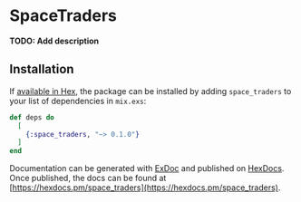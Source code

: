 # SpaceTraders

**TODO: Add description**

## Installation

If [available in Hex](https://hex.pm/docs/publish), the package can be installed
by adding `space_traders` to your list of dependencies in `mix.exs`:

```elixir
def deps do
  [
    {:space_traders, "~> 0.1.0"}
  ]
end
```

Documentation can be generated with [ExDoc](https://github.com/elixir-lang/ex_doc)
and published on [HexDocs](https://hexdocs.pm). Once published, the docs can
be found at [https://hexdocs.pm/space_traders](https://hexdocs.pm/space_traders).

